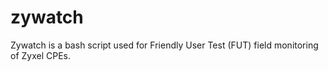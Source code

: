 # zywatch
Zywatch is a bash script used for Friendly User Test (FUT) field monitoring of Zyxel CPEs.
